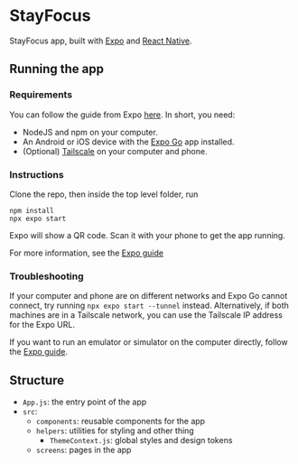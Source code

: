# StayFocus

StayFocus app, built with [Expo](https://expo.dev/) and [React Native](https://reactnative.dev/).

## Running the app

### Requirements

You can follow the guide from Expo [here](https://docs.expo.dev/get-started/installation/). In short, you need:

- NodeJS and npm on your computer.
- An Android or iOS device with the [Expo Go](https://docs.expo.dev/get-started/installation/#2-expo-go-app-for-ios-and) app installed.
- (Optional) [Tailscale](https://tailscale.com/kb/1017/install/) on your computer and phone.

### Instructions

Clone the repo, then inside the top level folder, run

```
npm install
npx expo start
```

Expo will show a QR code. Scan it with your phone to get the app running.

For more information, see the [Expo guide](https://docs.expo.dev/get-started/create-a-new-app/#starting-the-development-server)

### Troubleshooting

If your computer and phone are on different networks and Expo Go cannot connect, try running `npx expo start --tunnel` instead. Alternatively, if both machines are in a Tailscale network, you can use the Tailscale IP address for the Expo URL.

If you want to run an emulator or simulator on the computer directly, follow the [Expo guide](https://docs.expo.dev/get-started/installation/#2-expo-go-app-for-ios-and).

## Structure

- `App.js`: the entry point of the app
- `src`:
  - `components`: reusable components for the app
  - `helpers`: utilities for styling and other thing
    - `ThemeContext.js`: global styles and design tokens
  - `screens`: pages in the app

